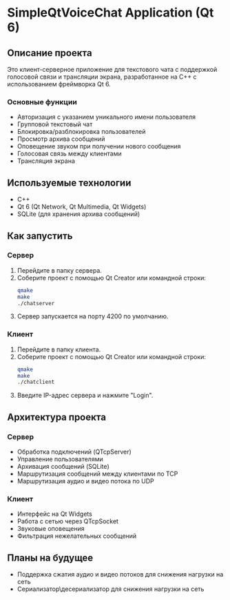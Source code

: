 # SimpleQtVoiceChat Application (Qt 6)

## Описание проекта

Это клиент-серверное приложение для текстового чата с поддержкой голосовой связи и трансляции экрана, разработанное на C++ с использованием фреймворка Qt 6.

### Основные функции
- Авторизация с указанием уникального имени пользователя
- Групповой текстовый чат
- Блокировка/разблокировка пользователей
- Просмотр архива сообщений
- Оповещение звуком при получении нового сообщения
- Голосовая связь между клиентами
- Трансляция экрана

## Используемые технологии
- C++
- Qt 6 (Qt Network, Qt Multimedia, Qt Widgets)
- SQLite (для хранения архива сообщений)

## Как запустить

### Сервер
1. Перейдите в папку сервера.
2. Соберите проект с помощью Qt Creator или командной строки:
   ```bash
   qmake
   make
   ./chatserver
   ```
3. Сервер запускается на порту 4200 по умолчанию.

### Клиент
1. Перейдите в папку клиента.
2. Соберите проект с помощью Qt Creator или командной строки:
   ```bash
   qmake
   make
   ./chatclient
   ```
3. Введите IP-адрес сервера и нажмите "Login".

## Архитектура проекта
### Сервер
- Обработка подключений (QTcpServer)
- Управление пользователями
- Архивация сообщений (SQLite)
- Маршрутизация сообщений между клиентами по TCP
- Маршрутизация аудио и видео потока по UDP

### Клиент
- Интерфейс на Qt Widgets
- Работа с сетью через QTcpSocket
- Звуковые оповещения
- Фильтрация нежелательных сообщений

## Планы на будущее
- Поддержка сжатия аудио и видео потоков для снижения нагрузки на сеть
- Сериализатор\десериализатор для снижения нагрузки на сеть

